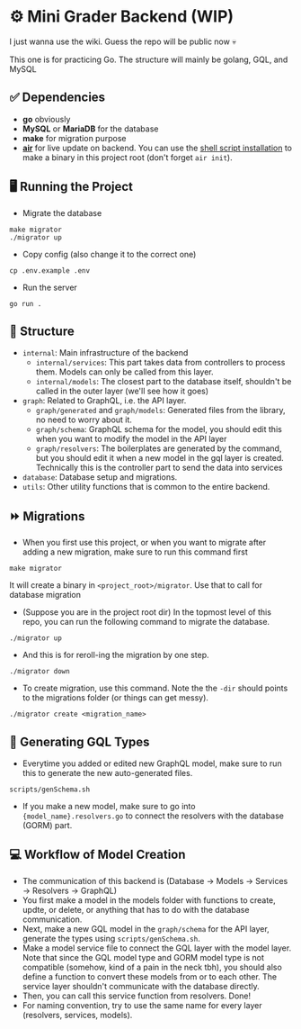 # ⚙️ Mini Grader Backend (WIP)
I just wanna use the wiki. Guess the repo will be public now 💀

This one is for practicing Go. The structure will mainly be golang, GQL, and MySQL

## ✅ Dependencies
* **go** obviously
* **MySQL** or **MariaDB** for the database
* **make** for migration purpose
* [**air**](https://github.com/air-verse/air) for live update on backend. You can use the [shell script installation](https://github.com/air-verse/air?tab=readme-ov-file#via-installsh) to make a binary in this project root (don't forget `air init`).

## 🖥️ Running the Project
* Migrate the database
```
make migrator
./migrator up
```
* Copy config (also change it to the correct one)
```
cp .env.example .env
```
* Run the server
```
go run .
```

## 📂 Structure
* `internal`: Main infrastructure of the backend
    * `internal/services`: This part takes data from controllers to process them. Models can only be called from this layer.
    * `internal/models`: The closest part to the database itself, shouldn't be called in the outer layer (we'll see how it goes)
* `graph`: Related to GraphQL, i.e. the API layer.
    * `graph/generated` and `graph/models`: Generated files from the library, no need to worry about it.
    * `graph/schema`: GraphQL schema for the model, you should edit this when you want to modify the model in the API layer
    * `graph/resolvers`: The boilerplates are generated by the command, but you should edit it when a new model in the gql layer is created. Technically this is the controller part to send the data into services
* `database`: Database setup and migrations.
* `utils`: Other utility functions that is common to the entire backend.

## ⏩ Migrations
* When you first use this project, or when you want to migrate after adding a new migration, make sure to run this command first
```
make migrator
```
It will create a binary in `<project_root>/migrator`. Use that to call for database migration

* (Suppose you are in the project root dir) In the topmost level of this repo, you can run the following command to migrate the database.
```
./migrator up
```
* And this is for reroll-ing the migration by one step.
```
./migrator down
```
* To create migration, use this command. Note the the `-dir` should points to the migrations folder (or things can get messy).
```
./migrator create <migration_name>
```

## 📝 Generating GQL Types
* Everytime you added or edited new GraphQL model, make sure to run this to generate the new auto-generated files.
```
scripts/genSchema.sh
```
* If you make a new model, make sure to go into `{model_name}.resolvers.go` to connect the resolvers with the database (GORM) part.

## 💻 Workflow of Model Creation
* The communication of this backend is (Database → Models → Services → Resolvers → GraphQL)
* You first make a model in the models folder with functions to create, updte, or delete, or anything that has to do with the database communication.
* Next, make a new GQL model in the `graph/schema` for the API layer, generate the types using `scripts/genSchema.sh`.
* Make a model service file to connect the GQL layer with the model layer. Note that since the GQL model type and GORM model type is not compatible (somehow, kind of a pain in the neck tbh), you should also define a function to convert these models from or to each other. The service layer shouldn't communicate with the database directly.
* Then, you can call this service function from resolvers. Done!
* For naming convention, try to use the same name for every layer (resolvers, services, models).
